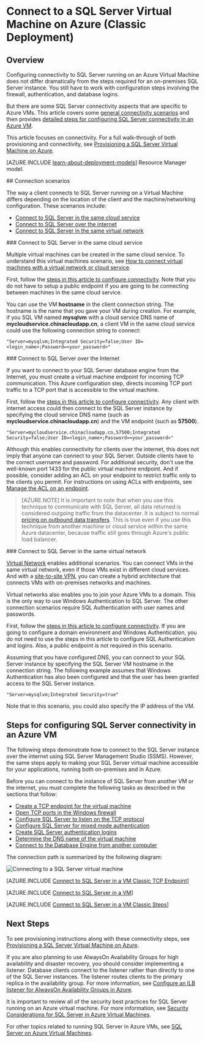 <properties 
	pageTitle="Connect to a SQL Server Virtual Machine (Classic) | Azure"
	description="This topic uses resources created with the classic deployment model, and describes how to connect to SQL Server running on a Virtual Machine in Azure. The scenarios differ depending on the networking configuration and the location of the client."
	services="virtual-machines"
	documentationCenter="na"
	authors="rothja"
	manager="jeffreyg"
	editor="monicar"    
	tags="azure-service-management"/>
<tags
	ms.service="virtual-machines"
	ms.date="12/18/2015"
	wacn.date=""/>

# Connect to a SQL Server Virtual Machine on Azure (Classic Deployment)

## Overview

Configuring connectivity to SQL Server running on an Azure Virtual Machine does not differ dramatically from the steps required for an on-premises SQL Server instance. You still have to work with configuration steps involving the firewall, authentication, and database logins.

But there are some SQL Server connectivity aspects that are specific to Azure VMs. This article covers some [general connectivity scenarios](#connection-scenarios) and then provides [detailed steps for configuring SQL Server connectivity in an Azure VM](#steps-for-configuring-sql-server-connectivity-in-an-azure-vm).

This article focuses on connectivity. For a full walk-through of both provisioning and connectivity, see [Provisioning a SQL Server Virtual Machine on Azure](/documentation/articles/virtual-machines-provision-sql-server).

[AZURE.INCLUDE [learn-about-deployment-models](../includes/learn-about-deployment-models-classic-include.md)] Resource Manager model.


##<a name="connection-scenarios"></a> Connection scenarios

The way a client connects to SQL Server running on a Virtual Machine differs depending on the location of the client and the machine/networking configuration. These scenarios include:

- [Connect to SQL Server in the same cloud service](#connect-to-sql-server-in-the-same-cloud-service)
- [Connect to SQL Server over the internet](#connect-to-sql-server-over-the-internet)
- [Connect to SQL Server in the same virtual network](#connect-to-sql-server-in-the-same-virtual-network)


###<a name="connect-to-sql-server-in-the-same-cloud-service"></a> Connect to SQL Server in the same cloud service

Multiple virtual machines can be created in the same cloud service. To understand this virtual machines scenario, see [How to connect virtual machines with a virtual network or cloud service](/documentation/articles/cloud-services-connect-virtual-machine).

First, follow the [steps in this article to configure connectivity](#steps-for-configuring-sql-server-connectivity-in-an-azure-vm). Note that you do not have to setup a public endpoint if you are going to be connecting between machines in the same cloud service. 

You can use the VM **hostname** in the client connection string. The hostname is the name that you gave your VM during creation. For example, if you SQL VM named **mysqlvm** with a cloud service DNS name of **mycloudservice.chinacloudapp.cn**, a client VM in the same cloud service could use the following connection string to connect:

	"Server=mysqlvm;Integrated Security=false;User ID=<login_name>;Password=<your_password>"


###<a name="connect-to-sql-server-over-the-internet"></a> Connect to SQL Server over the Internet

If you want to connect to your SQL Server database engine from the Internet, you must create a virtual machine endpoint for incoming TCP communication. This Azure configuration step, directs incoming TCP port traffic to a TCP port that is accessible to the virtual machine.

First, follow the [steps in this article to configure connectivity](#steps-for-configuring-sql-server-connectivity-in-an-azure-vm). Any client with internet access could then connect to the SQL Server instance by specifying the cloud service DNS name (such as **mycloudservice.chinacloudapp.cn**) and the VM endpoint (such as **57500**).

	"Server=mycloudservice.chinacloudapp.cn,57500;Integrated Security=false;User ID=<login_name>;Password=<your_password>"

Although this enables connectivity for clients over the internet, this does not imply that anyone can connect to your SQL Server. Outside clients have to the correct username and password. For additional security, don't use the well-known port 1433 for the public virtual machine endpoint. And if possible, consider adding an ACL on your endpoint to restrict traffic only to the clients you permit. For instructions on using ACLs with endpoints, see [Manage the ACL on an endpoint](/documentation/articles/virtual-machines-set-up-endpoints#manage-the-acl-on-an-endpoint). 

>[AZURE.NOTE] It is important to note that when you use this technique to communicate with SQL Server, all data returned is considered outgoing traffic from the datacenter. It is subject to normal [pricing on outbound data transfers](/home/features/data-transfers/#price). This is true even if you use this technique from another machine or cloud service within the same Azure datacenter, because traffic still goes through Azure's public load balancer.


###<a name="connect-to-sql-server-in-the-same-virtual-network"></a> Connect to SQL Server in the same virtual network

[Virtual Network](/documentation/articles/virtual-networks-overview) enables additional scenarios. You can connect VMs in the same virtual network, even if those VMs exist in different cloud services. And with a [site-to-site VPN](/documentation/articles/vpn-gateway-site-to-site-create), you can create a hybrid architecture that connects VMs with on-premises networks and machines.

Virtual networks also enables you to join your Azure VMs to a domain. This is the only way to use Windows Authentication to SQL Server. The other connection scenarios require SQL Authentication with user names and passwords.

First, follow the [steps in this article to configure connectivity](#steps-for-configuring-sql-server-connectivity-in-an-azure-vm). If you are going to configure a domain environment and Windows Authentication, you do not need to use the steps in this article to configure SQL Authentication and logins. Also, a public endpoint is not required in this scenario.

Assuming that you have configured DNS, you can connect to your SQL Server instance by specifying the SQL Server VM hostname in the connection string. The following example assumes that Windows Authentication has also been configured and that the user has been granted access to the SQL Server instance.

	"Server=mysqlvm;Integrated Security=true" 

Note that in this scenario, you could also specify the IP address of the VM.

## Steps for configuring SQL Server connectivity in an Azure VM

The following steps demonstrate how to connect to the SQL Server instance over the internet using SQL Server Management Studio (SSMS). However, the same steps apply to making your SQL Server virtual machine accessible for your applications, running both on-premises and in Azure.

Before you can connect to the instance of SQL Server from another VM or the internet, you must complete the following tasks as described in the sections that follow:

- [Create a TCP endpoint for the virtual machine](#create-a-tcp-endpoint-for-the-virtual-machine)
- [Open TCP ports in the Windows firewall](#open-tcp-ports-in-the-windows-firewall-for-the-default-instance-of-the-database-engine)
- [Configure SQL Server to listen on the TCP protocol](#configure-sql-server-to-listen-on-the-tcp-protocol)
- [Configure SQL Server for mixed mode authentication](#configure-sql-server-for-mixed-mode-authentication)
- [Create SQL Server authentication logins](#create-sql-server-authentication-logins)
- [Determine the DNS name of the virtual machine](#determine-the-dns-name-of-the-virtual-machine)
- [Connect to the Database Engine from another computer](#connect-to-the-database-engine-from-another-computer)

The connection path is summarized by the following diagram:

![Connecting to a SQL Server virtual machine](./media/virtual-machines-sql-server-connection-steps/SQLServerinVMConnectionMap.png)

[AZURE.INCLUDE [Connect to SQL Server in a VM Classic TCP Endpoint](../includes/virtual-machines-sql-server-connection-steps-classic-tcp-endpoint.md)]

[AZURE.INCLUDE [Connect to SQL Server in a VM](../includes/virtual-machines-sql-server-connection-steps.md)]

[AZURE.INCLUDE [Connect to SQL Server in a VM Classic Steps](../includes/virtual-machines-sql-server-connection-steps-classic.md)]

## Next Steps

To see provisioning instructions along with these connectivity steps, see [Provisioning a SQL Server Virtual Machine on Azure](/documentation/articles/virtual-machines-provision-sql-server).

If you are also planning to use AlwaysOn Availability Groups for high availability and disaster recovery, you should consider implementing a listener. Database clients connect to the listener rather than directly to one of the SQL Server instances. The listener routes clients to the primary replica in the availability group. For more information, see [Configure an ILB listener for AlwaysOn Availability Groups in Azure](/documentation/articles/virtual-machines-sql-server-configure-ilb-alwayson-availability-group-listener).

It is important to review all of the security best practices for SQL Server running on an Azure virtual machine. For more information, see [Security Considerations for SQL Server in Azure Virtual Machines](/documentation/articles/virtual-machines-sql-server-security-considerations).

For other topics related to running SQL Server in Azure VMs, see [SQL Server on Azure Virtual Machines](/documentation/articles/virtual-machines-sql-server-infrastructure-services). 
